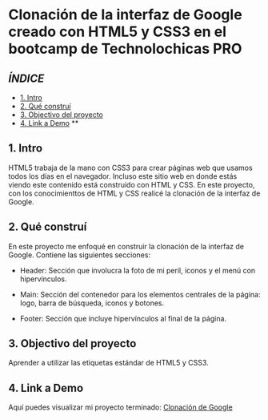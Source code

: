 # Clonación de la interfaz de Google creado con HTML5 y CSS3 en el bootcamp de Technolochicas PRO


## *ÍNDICE*

* [1. Intro](https://github.com/evelynbenavidez/clonacion_google/blob/main/README.md#1-intro)
* [2. Qué construí](https://github.com/evelynbenavidez/clonacion_google/blob/main/README.md#2-qu%C3%A9-constru%C3%AD)
* [3. Objectivo del proyecto](https://github.com/evelynbenavidez/clonacion_google/blob/main/README.md#3-objectivo-del-proyecto)
* [4. Link a Demo](https://github.com/evelynbenavidez/clonacion_google/blob/main/README.md#4-link-a-demo)
**

## 1. Intro
HTML5 trabaja de la mano con CSS3 para crear páginas web que usamos todos los días en el navegador. Incluso este sitio web en donde estás viendo este contenido está construido con HTML y CSS. En este proyecto, con los conocimienttos de HTML y CSS realicé la clonación de la interfaz de Google.

## 2. Qué construí
En este proyecto me enfoqué en construir la clonación de la interfaz de Google.
Contiene las siguientes secciones:

* Header: Sección que involucra la foto de mi peril, iconos y el menú con hipervínculos.

* Main: Sección del contenedor para los elementos centrales de la página: logo, barra de búsqueda, iconos y botones.

* Footer: Sección que incluye hipervínculos al final de la página.

## 3. Objectivo del proyecto
Aprender a utilizar las etiquetas estándar de HTML5 y CSS3.

## 4. Link a Demo
Aquí puedes visualizar mi proyecto terminado: [Clonación de Google](https://startling-daifuku-a9a38c.netlify.app/)
